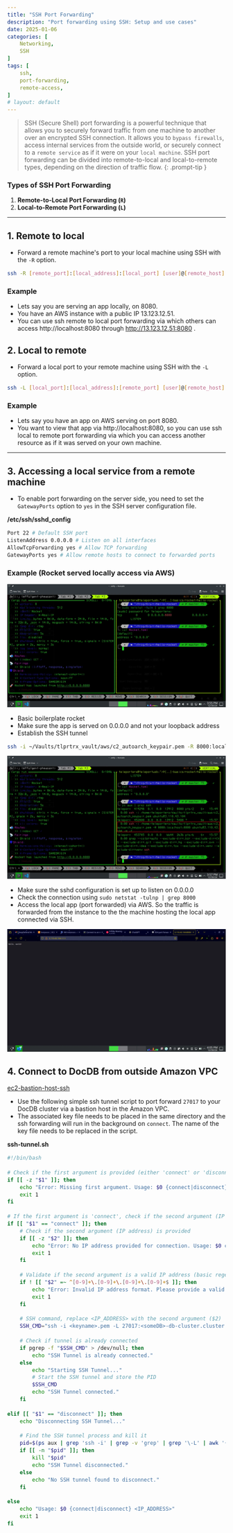 ```yaml
---
title: "SSH Port Forwarding"
description: "Port forwarding using SSH: Setup and use cases"
date: 2025-01-06
categories: [
    Networking,
    SSH
]
tags: [
    ssh,
    port-forwarding,
    remote-access,
]
# layout: default
---
```


> SSH (Secure Shell) port forwarding is a powerful technique that allows you to securely forward traffic from one machine to another over an encrypted SSH connection. It allows you to `bypass firewalls`, access internal services from the outside world, or securely connect to a `remote service` as if it were on your `local machine`. SSH port forwarding can be divided into remote-to-local and local-to-remote types, depending on the direction of traffic flow.
{: .prompt-tip }

### **Types of SSH Port Forwarding**

1. **Remote-to-Local Port Forwarding (`R`)**
2. **Local-to-Remote Port Forwarding (`L`)**

---
## 1. Remote to local
- Forward a remote machine's port to your local machine using SSH with the `-R` option.
```bash
ssh -R [remote_port]:[local_address]:[local_port] [user]@[remote_host]
```

### Example
- Lets say you are serving an app locally, on 8080.
- You have an AWS instance with a public IP 13.123.12.51.
- You can use ssh remote to local port forwarding via which others can access http://localhost:8080 through http://13.123.12.51:8080 .


## 2. Local to remote
- Forward a local port to your remote machine using SSH with the `-L` option.
```bash
ssh -L [local_port]:[local_address]:[remote_port] [user]@[remote_host]
```

### Example
- Lets say you have an app on AWS serving on port 8080.
- You want to view that app via http://localhost:8080, so you can use ssh local to remote port forwarding via which you can access another resource as if it was served on your own machine.

---

## 3. Accessing a local service from a remote machine
- To enable port forwarding on the server side, you need to set the `GatewayPorts` option to `yes` in the SSH server configuration file.

**/etc/ssh/sshd_config**
```bash
Port 22 # Default SSH port
ListenAddress 0.0.0.0 # Listen on all interfaces
AllowTcpForwarding yes # Allow TCP forwarding
GatewayPorts yes # Allow remote hosts to connect to forwarded ports
```

### Example (Rocket served locally access via AWS)
![Locally hosted Rocket app](/assets/api/rust/rocket/rocket_all_interfaces.png)
- Basic boilerplate rocket
- Make sure the app is served on 0.0.0.0 and not your loopback address
- Establish the SSH tunnel
```bash
ssh -i ~/Vaults/tlprtrx_vault/aws/c2_autoarch_keypair.pem -R 8000:localhost:8000 -N -f ubuntu@3.110.43.104
```

![Rocket SSH Port forwarded](/assets/networking/ssh/rocket_ssh_pfwd.png)
- Make sure the sshd configuration is set up to listen on 0.0.0.0
- Check the connection using `sudo netstat -tulnp | grep 8000`
- Access the local app (port forwarded) via AWS. So the traffic is forwarded from the instance to the the machine hosting the local app connected via SSH.

![Rocket Hello, World!](/assets/api/rust/rocket/rocket_hello_world.png)

## 4. Connect to DocDB from outside Amazon VPC
[ec2-bastion-host-ssh](https://repost.aws/knowledge-center/documentdb-ec2-bastion-host-ssh)
- Use the following simple ssh tunnel script to port forward `27017` to your DocDB cluster via a bastion host in the Amazon VPC.
- The associated key file needs to be placed in the same directory and the ssh forwarding will run in the background on `connect`. The name of the key file needs to be replaced in the script.

**ssh-tunnel.sh**
```bash
#!/bin/bash

# Check if the first argument is provided (either 'connect' or 'disconnect')
if [[ -z "$1" ]]; then
    echo "Error: Missing first argument. Usage: $0 {connect|disconnect} <IP_ADDRESS>"
    exit 1
fi

# If the first argument is 'connect', check if the second argument (IP address) is provided
if [[ "$1" == "connect" ]]; then
    # Check if the second argument (IP address) is provided
    if [[ -z "$2" ]]; then
        echo "Error: No IP address provided for connection. Usage: $0 connect <IP_ADDRESS>"
        exit 1
    fi

    # Validate if the second argument is a valid IP address (basic regex check for IPv4)
    if ! [[ "$2" =~ ^[0-9]+\.[0-9]+\.[0-9]+\.[0-9]+$ ]]; then
        echo "Error: Invalid IP address format. Please provide a valid IPv4 address."
        exit 1
    fi

    # SSH command, replace <IP_ADDRESS> with the second argument ($2)
    SSH_CMD="ssh -i <keyname>.pem -L 27017:<someDB>-db-cluster.cluster.ap-south-1.docdb.amazonaws.com:27017 ubuntu@$2 -N -f"

    # Check if tunnel is already connected
    if pgrep -f "$SSH_CMD" > /dev/null; then
        echo "SSH Tunnel is already connected."
    else
        echo "Starting SSH Tunnel..."
        # Start the SSH tunnel and store the PID
        $SSH_CMD
        echo "SSH Tunnel connected."
    fi

elif [[ "$1" == "disconnect" ]]; then
    echo "Disconnecting SSH Tunnel..."

    # Find the SSH tunnel process and kill it
    pid=$(ps aux | grep 'ssh -i' | grep -v 'grep' | grep '\-L' | awk '{print $2}')
    if [[ -n "$pid" ]]; then
        kill "$pid"
        echo "SSH Tunnel disconnected."
    else
        echo "No SSH tunnel found to disconnect."
    fi

else
    echo "Usage: $0 {connect|disconnect} <IP_ADDRESS>"
    exit 1
fi
```